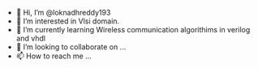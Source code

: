 - 👋 Hi, I’m @loknadhreddy193
- 👀 I’m interested in Vlsi domain.
- 🌱 I’m currently learning Wireless communication algorithims in verilog and vhdl
- 💞️ I’m looking to collaborate on ...
- 📫 How to reach me ...

<!---
loknadhreddy193/loknadhreddy193 is a ✨ special ✨ repository because its `README.md` (this file) appears on your GitHub profile.
You can click the Preview link to take a look at your changes.
--->
